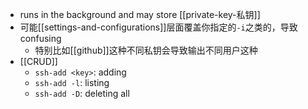 - runs in the background and may store [[private-key-私钥]]
- 可能[[settings-and-configurations]]层面覆盖你指定的`-i`之类的，导致confusing
  - 特别比如[[github]]这种不同私钥会导致输出不同用户这种
- [[CRUD]]
    - `ssh-add <key>`: adding
    - `ssh-add -l`: listing
    - `ssh-add -D`: deleting all